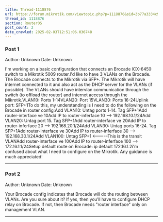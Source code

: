 ```yaml
---
title: Thread-1118876
url: https://forum.mikrotik.com/viewtopic.php?p=1118876&sid=3b77a3334c914448dbbc02bfdff4c3aa#p1118876
thread_id: 1118876
section: RouterOS
post_count: 2
date_crawled: 2025-02-03T12:51:06.036748
---
```


### Post 1
Author: Unknown
Date: Unknown

I'm working on a basic configuration that connects an Brocade ICX-6450 switch to a Mikrotik 5009 router.I'd like to have 3 VLANs on the Brocade. The Brocade connects to the Mikrotik via SFP+. The Mikrotik will have internet connected to it and also act as the DHCP server for the VLANs (if possible). The VLANs should have intervlan communication through the switch (to offload the router) and internet access through the Mikrotik.VLAN10: Ports 1-14VLAN20: Port 15VLAN30: Ports 16-24Uplink port: SFP+1To do this, my understanding is I need to do the following on the Brocade in router config:Add VLAN10: Untag ports 1-14. Tag SFP+1Add router-interface ve 10Add IP to router-inferface 10 --> 192.168.10.1/24Add VLAN20: Untag port 15. Tag SFP+1Add router-interface ve 20Add IP to router-inferface 20 --> 192.168.20.1/24Add VLAN30: Untag ports 16-24. Tag SFP+1Add router-interface ve 30Add IP to router-inferface 30 --> 192.168.30.1/24Add VLAN100: Untag SFP+1 <-----This is the transit VLANAdd router-interface ve 100Add IP to router-inferface 100 --> 172.16.1.1/24Setup default route on Brocade: ip default 172.16.1.2i'm confused about what I need to configure on the Mikrotik. Any guidance is much appreciated!

---
### Post 2
Author: Unknown
Date: Unknown

Your Brocade config indicates that Brocade will do the routing between VLANs. Are you sure about it? If yes, then you'll have to configure DHCP relay on Brocade. If not, then Brocade needs "router interface" only on management VLAN.

---
